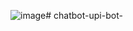![image](https://github.com/user-attachments/assets/abd2125f-c11d-47bc-baf5-95071d371beb)# chatbot-upi-bot-
<script src="https://cdn.botpress.cloud/webchat/v2.1/inject.js"></script>
<script src="https://mediafiles.botpress.cloud/35d9a0f7-9148-4c49-8ef2-a18fe51f2cee/webchat/v2.1/config.js"></script>
